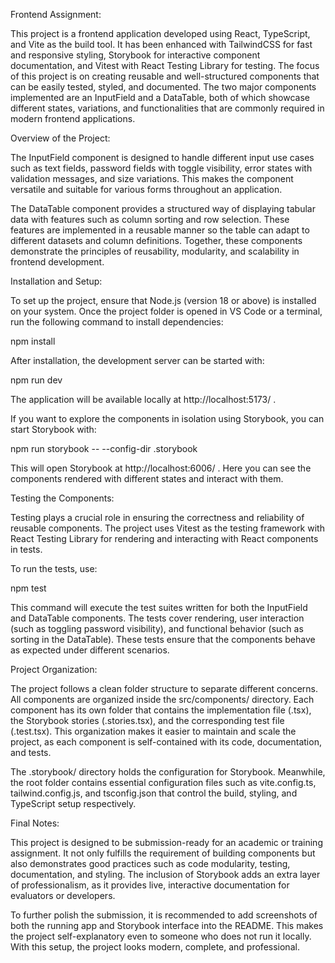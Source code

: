Frontend Assignment:

This project is a frontend application developed using React, TypeScript, and Vite as the build tool. It has been enhanced with TailwindCSS for fast and responsive styling, Storybook for interactive component documentation, and Vitest with React Testing Library for testing. The focus of this project is on creating reusable and well-structured components that can be easily tested, styled, and documented. The two major components implemented are an InputField and a DataTable, both of which showcase different states, variations, and functionalities that are commonly required in modern frontend applications.

Overview of the Project:

The InputField component is designed to handle different input use cases such as text fields, password fields with toggle visibility, error states with validation messages, and size variations. This makes the component versatile and suitable for various forms throughout an application.

The DataTable component provides a structured way of displaying tabular data with features such as column sorting and row selection. These features are implemented in a reusable manner so the table can adapt to different datasets and column definitions. Together, these components demonstrate the principles of reusability, modularity, and scalability in frontend development.

Installation and Setup:

To set up the project, ensure that Node.js (version 18 or above) is installed on your system. Once the project folder is opened in VS Code or a terminal, run the following command to install dependencies:

npm install


After installation, the development server can be started with:

npm run dev


The application will be available locally at http://localhost:5173/
.

If you want to explore the components in isolation using Storybook, you can start Storybook with:

npm run storybook -- --config-dir .storybook


This will open Storybook at http://localhost:6006/
. Here you can see the components rendered with different states and interact with them.

Testing the Components:

Testing plays a crucial role in ensuring the correctness and reliability of reusable components. The project uses Vitest as the testing framework with React Testing Library for rendering and interacting with React components in tests.

To run the tests, use:

npm test


This command will execute the test suites written for both the InputField and DataTable components. The tests cover rendering, user interaction (such as toggling password visibility), and functional behavior (such as sorting in the DataTable). These tests ensure that the components behave as expected under different scenarios.

Project Organization:

The project follows a clean folder structure to separate different concerns. All components are organized inside the src/components/ directory. Each component has its own folder that contains the implementation file (.tsx), the Storybook stories (.stories.tsx), and the corresponding test file (.test.tsx). This organization makes it easier to maintain and scale the project, as each component is self-contained with its code, documentation, and tests.

The .storybook/ directory holds the configuration for Storybook. Meanwhile, the root folder contains essential configuration files such as vite.config.ts, tailwind.config.js, and tsconfig.json that control the build, styling, and TypeScript setup respectively.

Final Notes:

This project is designed to be submission-ready for an academic or training assignment. It not only fulfills the requirement of building components but also demonstrates good practices such as code modularity, testing, documentation, and styling. The inclusion of Storybook adds an extra layer of professionalism, as it provides live, interactive documentation for evaluators or developers.

To further polish the submission, it is recommended to add screenshots of both the running app and Storybook interface into the README. This makes the project self-explanatory even to someone who does not run it locally. With this setup, the project looks modern, complete, and professional.
